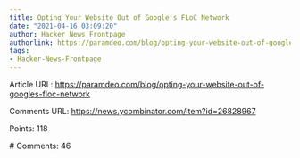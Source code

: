 ```yaml
---
title: Opting Your Website Out of Google's FLoC Network
date: "2021-04-16 03:09:20"
author: Hacker News Frontpage
authorlink: https://paramdeo.com/blog/opting-your-website-out-of-googles-floc-network
tags:
- Hacker-News-Frontpage
---
```


<p>Article URL: <a href="https://paramdeo.com/blog/opting-your-website-out-of-googles-floc-network">https://paramdeo.com/blog/opting-your-website-out-of-googles-floc-network</a></p>
<p>Comments URL: <a href="https://news.ycombinator.com/item?id=26828967">https://news.ycombinator.com/item?id=26828967</a></p>
<p>Points: 118</p>
<p># Comments: 46</p>
